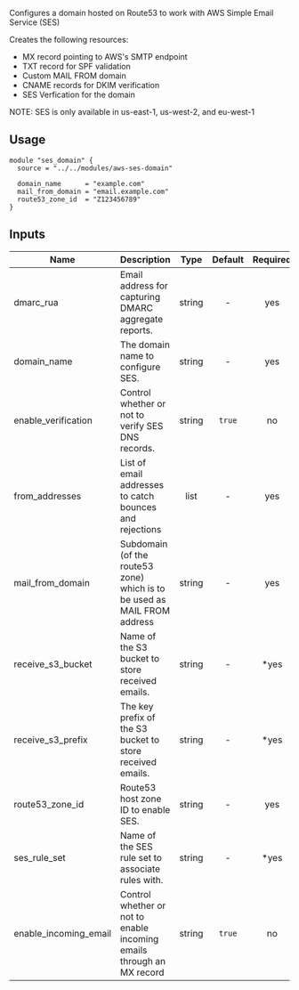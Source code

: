 <!-- BEGINNING OF PRE-COMMIT-TERRAFORM DOCS HOOK -->
Configures a domain hosted on Route53 to work with AWS Simple Email Service (SES)

Creates the following resources:

* MX record pointing to AWS's SMTP endpoint
* TXT record for SPF validation
* Custom MAIL FROM domain
* CNAME records for DKIM verification
* SES Verfication for the domain

NOTE: SES is only available in us-east-1, us-west-2, and eu-west-1

## Usage

```hcl
module "ses_domain" {
  source = "../../modules/aws-ses-domain"

  domain_name      = "example.com"
  mail_from_domain = "email.example.com"
  route53_zone_id  = "Z123456789"
}
```


## Inputs

| Name | Description | Type | Default | Required | Notes |
|------|-------------|:----:|:-----:|:-----:|:-----:|
| dmarc_rua | Email address for capturing DMARC aggregate reports. | string | - | yes | |
| domain_name | The domain name to configure SES. | string | - | yes | |
| enable_verification | Control whether or not to verify SES DNS records. | string | `true` | no | |
| from_addresses | List of email addresses to catch bounces and rejections | list | - | yes | |
| mail_from_domain | Subdomain (of the route53 zone) which is to be used as MAIL FROM address | string | - | yes | |
| receive_s3_bucket | Name of the S3 bucket to store received emails. | string | - | *yes | *value can be empty string if `enable_incoming_email` is set to false|
| receive_s3_prefix | The key prefix of the S3 bucket to store received emails. | string | - | *yes | *value can be empty string if `enable_incoming_email` is set to false|
| route53_zone_id | Route53 host zone ID to enable SES. | string | - | yes |
| ses_rule_set | Name of the SES rule set to associate rules with. | string | - | *yes | *value can be empty string if `enable_incoming_email` is set to false|
| enable_incoming_email | Control whether or not to enable incoming emails through an MX record | string | `true` | no | |

<!-- END OF PRE-COMMIT-TERRAFORM DOCS HOOK -->
